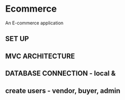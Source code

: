 # Ecommerce
An E-commerce application
## SET UP

## MVC ARCHITECTURE
## DATABASE CONNECTION - local &

## create users - vendor, buyer, admin
